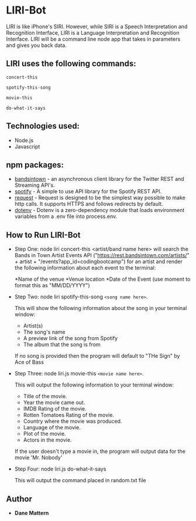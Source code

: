 # LIRI-Bot
LIRI is like iPhone's SIRI. However, while SIRI is a Speech Interpretation and Recognition Interface, LIRI is a Language Interpretation and Recognition Interface. LIRI will be a command line node app that takes in parameters and gives you back data.

## LIRI uses the following commands:
```
concert-this
```
```
spotify-this-song
```
```
movie-this
```
```
do-what-it-says
```

## Technologies used:

* Node.js
* Javascript

## npm packages: 
* [bandsintown](https://www.npmjs.com/package/twitter) - an asynchronous client library for the Twitter REST and Streaming API's.
* [spotify](https://www.npmjs.com/package/node-spotify-api) - A simple to use API library for the Spotify REST API.
* [request](https://www.npmjs.com/package/request) - Request is designed to be the simplest way possible to make http calls. It supports HTTPS and follows redirects by default.
* [dotenv](https://www.npmjs.com/package/dotenv) - Dotenv is a zero-dependency module that loads environment variables from a .env file into process.env.

## How to Run LIRI-Bot

* Step One: node liri concert-this <artist/band name here>  will search the Bands in Town Artist Events API ("https://rest.bandsintown.com/artists/" + artist + "/events?app_id=codingbootcamp") for an artist and render the following information about each event to the terminal:

	*Name of the venue
	*Venue location
	*Date of the Event (use moment to format this as "MM/DD/YYYY")

* Step Two: node liri spotify-this-song ```<song name here>```.
	
	This will show the following information about the song in your terminal window: 
	* Artist(s) 
	* The song's name 
	* A preview link of the song from Spotify 
	* The album that the song is from

	If no song is provided then the program will default to
	"THe Sign" by Ace of Bass

* Step Three: node liri.js movie-this ```<movie name here>```.
	
	This will output the following information to your terminal window:
	 * Title of the movie.
 	 * Year the movie came out.
 	 * IMDB Rating of the movie.
 	 * Rotten Tomatoes Rating of the movie.
 	 * Country where the movie was produced.
 	 * Language of the movie.
 	 * Plot of the movie.
 	 * Actors in the movie.
	
	If the user doesn't type a movie in, the program will output data for the movie 'Mr. Nobody'

* Step Four: node liri.js do-what-it-says

	This will output the command placed in random.txt file

## Author
* **Dane Mattern** 

